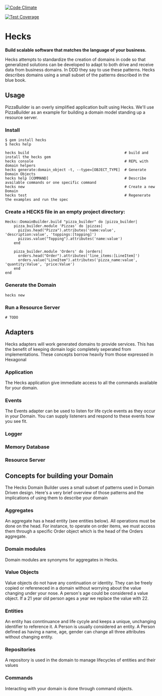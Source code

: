 [![Code Climate](https://codeclimate.com/github/chrisyoung/hecks/badges/gpa.svg)](https://codeclimate.com/github/chrisyoung/hecks)

[![Test Coverage](https://codeclimate.com/github/chrisyoung/hecks/badges/coverage.svg)](https://codeclimate.com/github/chrisyoung/hecks/coverage)

# Hecks
**Build scalable software that matches the language of your business.**

Hecks attempts to standardize the creation of domains in code so that generalized solutions can be developed to adapt to both drive and receive data from business domains.  In DDD they say to use these patterns.  Hecks describes domains using a small subset of the patterns described in the blue book.


## Usage
PizzaBuilder is an overly simplified application built using Hecks.  We'll use PizzaBuilder as an example for building a domain model standing up a resource server.

### Install
	$ gem install hecks
	$ hecks help

	hecks build                                            # build and install the hecks gem
	hecks console                                          # REPL with domain helpers
	hecks generate:domain_object -t, --type=[OBJECT_TYPE]  # Generate Domain Objects
	hecks help [COMMAND]                                   # Describe available commands or one specific command
	hecks new                                              # Create a new Domain
	hecks test                                             # Regenerate the examples and run the spec

### Create a HECKS file in an empty project directory:
	Hecks::DomainBuilder.build "pizza_builder" do |pizza_builder|
		pizza_builder.module 'Pizzas' do |pizzas|
		  pizzas.head("Pizza").attributes('name:value', 'description:value', 'toppings:[topping]')
		  pizzas.value("Topping").attributes('name:value')
		end

		pizza_builder.module 'Orders' do |orders|
		  orders.head("Order").attributes('line_items:[LineItem]')
		  orders.value("LineItem").attributes('pizza_name:value', 'quantity:Value', 'price:Value')
		end
	end

### Generate the Domain
	hecks new

### Run a Resource Server
	# TODO

## Adapters
Hecks adapters will work generated domains to provide services.  This has the benefit of keeping domain logic completely seperated from implementations.  These concepts borrow heavily from those expressed in Hexagonal
### Application
The Hecks application give immediate access to all the commands available for your domain.  
### Events
The Events adapter can be used to listen for life cycle events as they occur in your Domain.  You can supply listeners and respond to these events how you see fit.  
### Logger

### Memory Database
### Resource Server

## Concepts for building your Domain
The Hecks Domain Builder uses a small subset of patterns used in Domain Driven design.  Here's a very brief overview of those patterns and the implications of using them to describe your domain

### Aggregates
An aggregate has a head entity (see entities below).  All operations must be done on the head.  For instance, to operate on order items, we must access them through a specific Order object which is the head of the Orders aggregate.

### Domain modules
Domain modules are synonyms for aggregates in Hecks.

### Value Objects
Value objects do not have any continuation or identity.  They can be freely copied or refereneced in a domain without worrying about the value changing under your nose.  A person's age could be considered a value object.  If a 21 year old person ages a year we replace the value with 22.

### Entities
An entity has conntinuance and life cycyle and keeps a unique, unchanging identifier to reference it.  A Person is usually considered an entity.  A Person defined as having a name, age, gender can change all three attributes without changing entity.

### Repositories
A repository is used in the domain to manage lifecycles of entities and their values

### Commands
Interacting with your domain is done through command objects.
